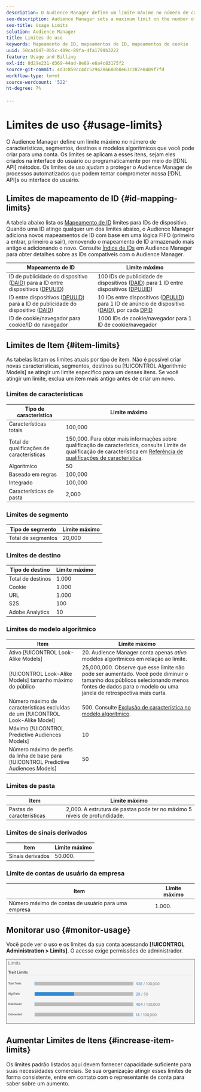 ```yaml
---
description: O Audience Manager define um limite máximo no número de características, segmentos, destinos e modelos algorítmicos que você pode criar para uma conta. Os limites se aplicam a esses itens, sejam eles criados na interface do usuário ou programaticamente por meio de métodos de API. Os limites de uso ajudam a proteger o Audience Manager de processos automatizados que podem tentar comprometer nossas APIs ou a interface do usuário.
seo-description: Audience Manager sets a maximum limit on the number of traits, segments, destinations, and algorithmic models that you can create for an account. Limits apply to these items whether created in the user interface or programmatically through API methods. Usage limits help protect Audience Manager from automated processes that may attempt to compromise our APIs or user interface.
seo-title: Usage Limits
solution: Audience Manager
title: Limites de uso
keywords: Mapeamento de ID, mapeamentos de ID, mapeamentos de cookie
uuid: 50ca4647-0b5c-409c-89fa-4fa1799b3222
feature: Usage and Billing
exl-id: 8d29e231-d369-44ad-8e89-e6a4c83175f2
source-git-commit: 4d3c859cc4dc5294286680b0e63c287e0409f7fd
workflow-type: tm+mt
source-wordcount: '522'
ht-degree: 7%

---
```


# Limites de uso {#usage-limits}

O Audience Manager define um limite máximo no número de características, segmentos, destinos e modelos algorítmicos que você pode criar para uma conta. Os limites se aplicam a esses itens, sejam eles criados na interface do usuário ou programaticamente por meio do [!DNL API] métodos. Os limites de uso ajudam a proteger o Audience Manager de processos automatizados que podem tentar comprometer nossa [!DNL API]s ou interface do usuário.

## Limites de mapeamento de ID {#id-mapping-limits}

A tabela abaixo lista os [Mapeamento de ID](../../integration/sending-audience-data/batch-data-transfer-explained/id-sync-http.md) limites para IDs de dispositivo. Quando uma ID atinge qualquer um dos limites abaixo, o Audience Manager adiciona novos mapeamentos de ID com base em uma lógica FIFO (primeiro a entrar, primeiro a sair), removendo o mapeamento de ID armazenado mais antigo e adicionando o novo. Consulte [Índice de IDs](../../reference/ids-in-aam.md) em Audience Manager para obter detalhes sobre as IDs compatíveis com o Audience Manager.

| Mapeamento de ID | Limite máximo |
|-----------|-------------- |
| ID de publicidade do dispositivo ([DAID](../../reference/ids-in-aam.md)) para a ID entre dispositivos ([DPUUID](../../reference/ids-in-aam.md)) | 100 IDs de publicidade de dispositivos ([DAID](../../reference/ids-in-aam.md)) para 1 ID entre dispositivos ([DPUUID](../../reference/ids-in-aam.md)) |
| ID entre dispositivos ([DPUUID](../../reference/ids-in-aam.md)) para a ID de publicidade do dispositivo ([DAID](../../reference/ids-in-aam.md)) | 10 IDs entre dispositivos ([DPUUID](../../reference/ids-in-aam.md)) para 1 ID de anúncio de dispositivo ([DAID](../../reference/ids-in-aam.md)), por cada [DPID](../../reference/ids-in-aam.md) |
| ID de cookie/navegador para cookie/ID do navegador | 1000 IDs de cookie/navegador para 1 ID de cookie/navegador |

## Limites de Item {#item-limits}

As tabelas listam os limites atuais por tipo de item. Não é possível criar novas características, segmentos, destinos ou [!UICONTROL Algorithmic Models] se atingir um limite específico para um desses itens. Se você atingir um limite, exclua um item mais antigo antes de criar um novo.

### Limites de características

| Tipo de característica | Limite máximo |
| -------------------------- | ------------------------------------- |
| Características totais | 100,000 |
| Total de qualificações de características | 150,000. Para obter mais informações sobre qualificação de característica, consulte Limite de qualificação de característica em [Referência de qualificações de característica](/help/using/features/traits/trait-and-segment-qualification-reference.md#trait-qualification-limit). |
| Algorítmico | 50 |
| Baseado em regras | 100,000 |
| Integrado | 100,000 |
| Características de pasta | 2,000 |

### Limites de segmento

| Tipo de segmento | Limite máximo |
| -------------- | ------------- |
| Total de segmentos | 20,000 |

### Limites de destino

| Tipo de destino | Limite máximo |
| ------------------ | ------------- |
| Total de destinos | 1.000 |
| Cookie | 1.000 |
| URL | 1.000 |
| S2S | 100 |
| Adobe Analytics | 10 |

### Limites do modelo algorítmico

| Item | Limite máximo |
| -------- | ----- |
| Ativo [!UICONTROL Look-Alike Models] | 20. Audience Manager conta apenas *ativo* modelos algorítmicos em relação ao limite. |
| [!UICONTROL Look-Alike Models] tamanho máximo do público | 25,000,000.  Observe que esse limite não pode ser aumentado. Você pode diminuir o tamanho dos públicos selecionando menos fontes de dados para o modelo ou uma janela de retrospectiva mais curta. |
| Número máximo de características excluídas de um [!UICONTROL Look-Alike Model] | 500. Consulte [Exclusão de característica no modelo algorítmico](/help/using/features/algorithmic-models/trait-exclusion-algo-models.md). |
| Máximo [!UICONTROL Predictive Audiences Models] | 10 |
| Número máximo de perfis da linha de base para [!UICONTROL Predictive Audiences Models] | 50 |

### Limites de pasta

| Item | Limite máximo |
| ------------- | ------------------ |
| Pastas de características | 2,000.  A estrutura de pastas pode ter no máximo 5 níveis de profundidade. |

### Limites de sinais derivados

| Item | Limite máximo |
| --------------- | ------------- |
| Sinais derivados | 50.000. |

### Limite de contas de usuário da empresa

| Item | Limite máximo |
| ----------- | ------------- |
| Número máximo de contas de usuário para uma empresa | 1.000. |

## Monitorar uso {#monitor-usage}

Você pode ver o uso e os limites da sua conta acessando **[!UICONTROL Administration > Limits]**. O acesso exige permissões de administrador.

![imagem de limites de uso](assets/usage-limits.png)

## Aumentar Limites de Itens {#increase-item-limits}

Os limites padrão listados aqui devem fornecer capacidade suficiente para suas necessidades comerciais. Se sua organização atingir esses limites de forma consistente, entre em contato com o representante de conta para saber sobre um aumento.
